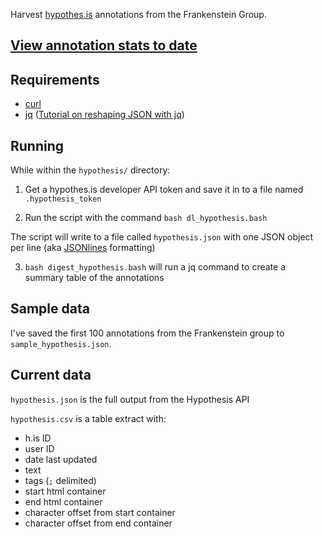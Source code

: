 Harvest [hypothes.is](https://hypothes.is) annotations from the Frankenstein Group.

## [View annotation stats to date](https://github.com/PghFrankenstein/fv-data/blob/master/hypothesis/annotations_report.md)

## Requirements

- [curl](https://curl.haxx.se/)
- [jq](https://stedolan.github.io/jq/) ([Tutorial on reshaping JSON with jq](https://programminghistorian.org/en/lessons/json-and-jq))

## Running

While within the `hypothesis/` directory:

1. Get a hypothes.is developer API token and save it in to a file named `.hypothesis_token`

2. Run the script with the command `bash dl_hypothesis.bash`

The script will write to a file called `hypothesis.json` with one JSON object per line (aka [JSONlines](http://jsonlines.org/) formatting)

3. `bash digest_hypothesis.bash` will run a jq command to create a summary table of the annotations

## Sample data

I've saved the first 100 annotations from the Frankenstein group to `sample_hypothesis.json`.

## Current data

`hypothesis.json` is the full output from the Hypothesis API

`hypothesis.csv` is a table extract with:
- h.is ID
- user ID
- date last updated
- text
- tags (`;` delimited)
- start html container
- end html container
- character offset from start container
- character offset from end container
